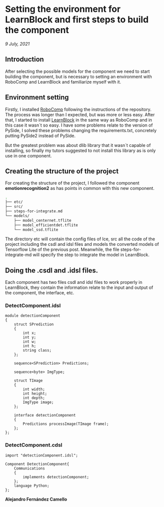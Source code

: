 # Setting the environment for LearnBlock and first steps to build the component

_9 July, 2021_

## Introduction

After selecting the possible models for the component we need to start building the component, but is necessary to setting an environment with RoboComp and LearnBlock and familiarize myself with it.

## Environment setting

Firstly, I installed [RoboComp](https://github.com/robocomp/robocomp) following the instructions of the repository. The process was longer than I expected, but was more or less easy.
After that, I started to install [LearnBlock](https://github.com/robocomp/LearnBlock) in the same way as RoboComp and in this case it wasn´t so easy. I have some problems relate to the version of PySide, I solved these problems changing the requirements.txt, concretely putting PySide2 instead of PySide.


But the greatest problem was about dlib library that it wasn´t capable of installing, so finally my tutors suggested to not install this library as is only use in one component.

## Creating the structure of the project

For creating the structure of the project, I followed the component **emotionrecognition2** as has points in common with this new component.

```bash
.
├── etc/
├── src/
├── steps-for-integrate.md
└── models/
    ├── model_centernet.tflite
    ├── model_efficientdet.tflite
    └── model_ssd.tflite 
```

The directory etc will contain the config files of Ice, src all the code of the project including the csdl and idsl files and models the converted models of Tensorflow Lite of the previous post. Meanwhile, the file steps-for-integrate-md will specify the step to integrate the model in LearnBlock.

## Doing the .csdl and .idsl files.

Each component has two files csdl and idsl files to work properly in LearnBlock, they contain the information relate to the input and output of the component, the interface, etc.

### DetectComponent.idsl

    module detectionComponent
    {
        struct SPrediction
        {
            int x;
            int y;
            int w;
            int h;
            string class;
        };

        sequence<SPrediction> Predictions;

        sequence<byte> ImgType;

        struct TImage
        {
            int width;
            int height;
            int depth;
            ImgType image;
        };

        interface detectionComponent
        {
            Predictions processImage(TImage frame);
        };
    };
 
### DetectComponent.cdsl
 
    import "detectionComponent.idsl";

    Component DetectionComponent{
        Communications
        {
            implements detectionComponent;
        };
        language Python;
    };

__Alejandro Fernández Camello__
